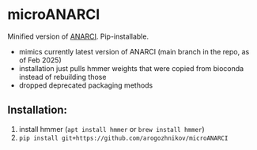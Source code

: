 # microANARCI

Minified version of [ANARCI](https://github.com/oxpig/ANARCI). Pip-installable.

- mimics currently latest version of ANARCI (main branch in the repo, as of Feb 2025)
- installation just pulls hmmer weights that were copied from bioconda instead of rebuilding those
- dropped deprecated packaging methods


## Installation:

1. install hmmer (`apt install hmmer` or `brew install hmmer`)
2. `pip install git+https://github.com/arogozhnikov/microANARCI`
